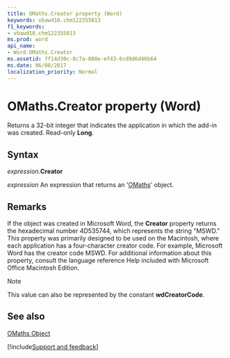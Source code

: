 ```yaml
---
title: OMaths.Creator property (Word)
keywords: vbawd10.chm122355813
f1_keywords:
- vbawd10.chm122355813
ms.prod: word
api_name:
- Word.OMaths.Creator
ms.assetid: ff14d30c-8c7a-888e-ef43-6cd9d6d46b64
ms.date: 06/08/2017
localization_priority: Normal
---
```



# OMaths.Creator property (Word)

Returns a 32-bit integer that indicates the application in which the add-in was created. Read-only  **Long**.


## Syntax

_expression_.**Creator**

 _expression_ An expression that returns an '[OMaths](Word.OMaths.md)' object.


## Remarks

If the object was created in Microsoft Word, the  **Creator** property returns the hexadecimal number 4D535744, which represents the string "MSWD." This property was primarily designed to be used on the Macintosh, where each application has a four-character creator code. For example, Microsoft Word has the creator code MSWD. For additional information about this property, consult the language reference Help included with Microsoft Office Macintosh Edition.


> [!NOTE] 
> This value can also be represented by the constant **wdCreatorCode**.


## See also


[OMaths Object](Word.OMaths.md)

[!include[Support and feedback](~/includes/feedback-boilerplate.md)]